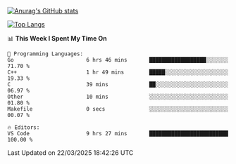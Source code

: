 [![Anurag's GitHub stats](https://github-readme-stats.vercel.app/api?username=wugouzi&count_private=true)](https://github.com/anuraghazra/github-readme-stats)

[![Top Langs](https://github-readme-stats.vercel.app/api/top-langs/?username=wugouzi&layout=compact&count_private=true&hide=html)](https://github.com/anuraghazra/github-readme-stats)

<!--START_SECTION:waka-->
📊 **This Week I Spent My Time On** 

```text
💬 Programming Languages: 
Go                       6 hrs 46 mins       ██████████████████░░░░░░░   71.70 % 
C++                      1 hr 49 mins        █████░░░░░░░░░░░░░░░░░░░░   19.33 % 
C                        39 mins             ██░░░░░░░░░░░░░░░░░░░░░░░   06.97 % 
Other                    10 mins             ░░░░░░░░░░░░░░░░░░░░░░░░░   01.80 % 
Makefile                 0 secs              ░░░░░░░░░░░░░░░░░░░░░░░░░   00.07 % 

🔥 Editors: 
VS Code                  9 hrs 27 mins       █████████████████████████   100.00 % 
```


 Last Updated on 22/03/2025 18:42:26 UTC
<!--END_SECTION:waka-->

<!--
**wugouzi/wugouzi** is a ✨ _special_ ✨ repository because its `README.md` (this file) appears on your GitHub profile.

Here are some ideas to get you started:

- 🔭 I’m currently working on ...
- 🌱 I’m currently learning ...
- 👯 I’m looking to collaborate on ...
- 🤔 I’m looking for help with ...
- 💬 Ask me about ...
- 📫 How to reach me: ...
- 😄 Pronouns: ...
- ⚡ Fun fact: ...
-->
